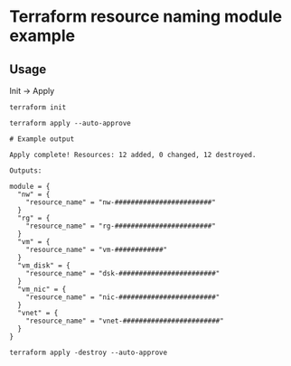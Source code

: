 # Terraform resource naming module example

## Usage

Init -> Apply

```shell
terraform init

terraform apply --auto-approve
```

```shell
# Example output

Apply complete! Resources: 12 added, 0 changed, 12 destroyed.

Outputs:

module = {
  "nw" = {
    "resource_name" = "nw-########################"
  }
  "rg" = {
    "resource_name" = "rg-########################"
  }
  "vm" = {
    "resource_name" = "vm-############"
  }
  "vm_disk" = {
    "resource_name" = "dsk-########################"
  }
  "vm_nic" = {
    "resource_name" = "nic-########################"
  }
  "vnet" = {
    "resource_name" = "vnet-########################"
  }
}
```

```shell
terraform apply -destroy --auto-approve
```
